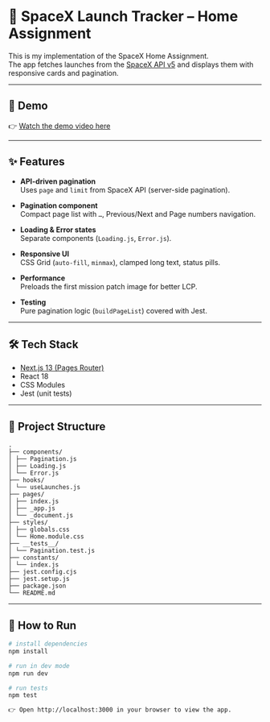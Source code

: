 # 🚀 SpaceX Launch Tracker – Home Assignment

This is my implementation of the SpaceX Home Assignment.  
The app fetches launches from the [SpaceX API v5](https://api.spacexdata.com/v5/launches/query) and displays them with responsive cards and pagination.

---

## 🎥 Demo

👉 [Watch the demo video here](https://www.loom.com/share/8b9af26b6ebc429d88a77e30657f86ee)

---

## ✨ Features

- **API-driven pagination**  
  Uses `page` and `limit` from SpaceX API (server-side pagination).  

- **Pagination component**  
  Compact page list with `…`, Previous/Next and Page numbers navigation.  

- **Loading & Error states**  
  Separate components (`Loading.js`, `Error.js`).  

- **Responsive UI**  
  CSS Grid (`auto-fill`, `minmax`), clamped long text, status pills.  

- **Performance**  
  Preloads the first mission patch image for better LCP.  

- **Testing**  
  Pure pagination logic (`buildPageList`) covered with Jest.  

---

## 🛠️ Tech Stack

- [Next.js 13 (Pages Router)](https://nextjs.org/)  
- React 18  
- CSS Modules  
- Jest (unit tests)  

---

## 📂 Project Structure

```text
.
├── components/
│ ├── Pagination.js
│ ├── Loading.js
│ └── Error.js
├── hooks/
│ └── useLaunches.js
├── pages/
│ ├── index.js
│ ├── _app.js
│ └── _document.js
├── styles/
│ ├── globals.css
│ └── Home.module.css
├── __tests__/
│ └── Pagination.test.js
├── constants/
│ └── index.js
├── jest.config.cjs
├── jest.setup.js
├── package.json
└── README.md

```

---

## 🚦 How to Run

```bash
# install dependencies
npm install

# run in dev mode
npm run dev

# run tests
npm test

👉 Open http://localhost:3000 in your browser to view the app.

